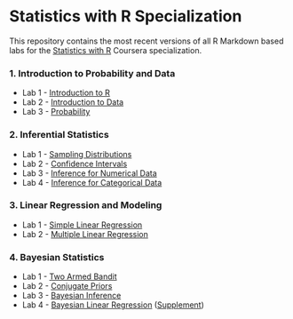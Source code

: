 # Statistics with R Specialization

This repository contains the most recent versions of all R Markdown based labs for the [Statistics with R](https://www.coursera.org/specializations/statistics) Coursera specialization.

### 1. Introduction to Probability and Data

- Lab 1 - [Introduction to R](1.1_intro_to_r/intro_to_r.Rmd)
- Lab 2 - [Introduction to Data](1.2_intro_to_data/intro_to_data.Rmd)
- Lab 3 - [Probability](1.3_probability/probability.Rmd)

### 2. Inferential Statistics

- Lab 1 - [Sampling Distributions](2.1_sampling_distributions/sampling_distributions.Rmd)
- Lab 2 - [Confidence Intervals](2.2_confidence_intervals/confidence_intervals.Rmd)
- Lab 3 - [Inference for Numerical Data](2.3_inf_for_numerical_data/inf_for_numerical_data.Rmd)
- Lab 4 - [Inference for Categorical Data](2.4_inf_for_categorical_data/inf_for_categorical_data.Rmd)

### 3. Linear Regression and Modeling

- Lab 1 - [Simple Linear Regression](3.1_simple_regression/simple_regression.Rmd)
- Lab 2 - [Multiple Linear Regression](3.2_multiple_regression/multiple_regression.Rmd)

### 4. Bayesian Statistics

- Lab 1 - [Two Armed Bandit](4.1_two_armed_bandit/two_armed_bandit.Rmd)
- Lab 2 - [Conjugate Priors](4.2_conjugate_priors/credible_interval.Rmd)
- Lab 3 - [Bayesian Inference](4.3_bayesian_inference/bayesian_inference.Rmd)
- Lab 4 - [Bayesian Linear Regression](4.4_bayes_regression/bayes_regression.Rmd)  ([Supplement](4.4_bayes_regression/bayes_regression_supplement.Rmd))

